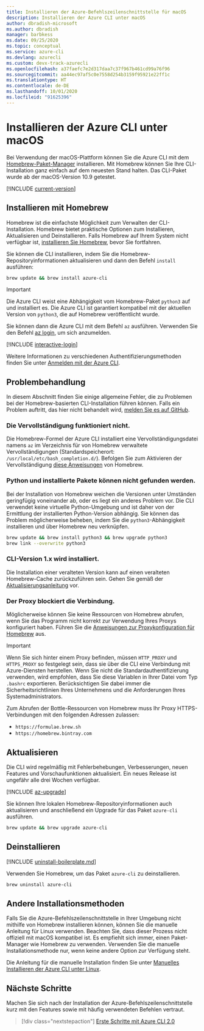 ```yaml
---
title: Installieren der Azure-Befehlszeilenschnittstelle für macOS
description: Installieren der Azure CLI unter macOS
author: dbradish-microsoft
ms.author: dbradish
manager: barbkess
ms.date: 09/25/2020
ms.topic: conceptual
ms.service: azure-cli
ms.devlang: azurecli
ms.custom: devx-track-azurecli
ms.openlocfilehash: a37faefc7e2d317daa7c37f967b461cd99a76f96
ms.sourcegitcommit: aa44ec97af5c0e7558d254b3159f95921e22ff1c
ms.translationtype: HT
ms.contentlocale: de-DE
ms.lasthandoff: 10/01/2020
ms.locfileid: "91625396"
---
```

# <a name="install-azure-cli-on-macos"></a>Installieren der Azure CLI unter macOS

Bei Verwendung der macOS-Plattform können Sie die Azure CLI mit dem [Homebrew-Paket-Manager](https://brew.sh) installieren. Mit Homebrew können Sie Ihre CLI-Installation ganz einfach auf dem neuesten Stand halten. Das CLI-Paket wurde ab der macOS-Version 10.9 getestet.

[!INCLUDE [current-version](includes/current-version.md)]

## <a name="install-with-homebrew"></a>Installieren mit Homebrew

Homebrew ist die einfachste Möglichkeit zum Verwalten der CLI-Installation. Homebrew bietet praktische Optionen zum Installieren, Aktualisieren und Deinstallieren.
Falls Homebrew auf Ihrem System nicht verfügbar ist, [installieren Sie Homebrew](https://docs.brew.sh/Installation.html), bevor Sie fortfahren.

Sie können die CLI installieren, indem Sie die Homebrew-Repositoryinformationen aktualisieren und dann den Befehl `install` ausführen:

```bash
brew update && brew install azure-cli
```

> [!IMPORTANT]
>
> Die Azure CLI weist eine Abhängigkeit vom Homebrew-Paket `python3` auf und installiert es.
> Die Azure CLI ist garantiert kompatibel mit der aktuellen Version von `python3`, die auf Homebrew veröffentlicht wurde.

Sie können dann die Azure CLI mit dem Befehl `az` ausführen. Verwenden Sie den Befehl [az login](/cli/azure/reference-index#az-login), um sich anzumelden.

[!INCLUDE [interactive-login](includes/interactive-login.md)]

Weitere Informationen zu verschiedenen Authentifizierungsmethoden finden Sie unter [Anmelden mit der Azure CLI](authenticate-azure-cli.md).

## <a name="troubleshooting"></a>Problembehandlung

In diesem Abschnitt finden Sie einige allgemeine Fehler, die zu Problemen bei der Homebrew-basierten CLI-Installation führen können. Falls ein Problem auftritt, das hier nicht behandelt wird, [melden Sie es auf GitHub](https://github.com/Azure/azure-cli/issues).

### <a name="completion-is-not-working"></a>Die Vervollständigung funktioniert nicht.

Die Homebrew-Formel der Azure CLI installiert eine Vervollständigungsdatei namens `az` im Verzeichnis für von Homebrew verwaltete Vervollständigungen (Standardspeicherort: `/usr/local/etc/bash_completion.d/`). Befolgen Sie zum Aktivieren der Vervollständigung [diese Anweisungen](https://docs.brew.sh/Shell-Completion) von Homebrew.

### <a name="unable-to-find-python-or-installed-packages"></a>Python und installierte Pakete können nicht gefunden werden.

Bei der Installation von Homebrew weichen die Versionen unter Umständen geringfügig voneinander ab, oder es liegt ein anderes Problem vor. Die CLI verwendet keine virtuelle Python-Umgebung und ist daher von der Ermittlung der installierten Python-Version abhängig. Sie können das Problem möglicherweise beheben, indem Sie die `python3`-Abhängigkeit installieren und über Homebrew neu verknüpfen.

```bash
brew update && brew install python3 && brew upgrade python3
brew link --overwrite python3
```

### <a name="cli-version-1x-is-installed"></a>CLI-Version 1.x wird installiert.

Die Installation einer veralteten Version kann auf einen veralteten Homebrew-Cache zurückzuführen sein. Gehen Sie gemäß der [Aktualisierungsanleitung](#update) vor.

### <a name="proxy-blocks-connection"></a>Der Proxy blockiert die Verbindung.

Möglicherweise können Sie keine Ressourcen von Homebrew abrufen, wenn Sie das Programm nicht korrekt zur Verwendung Ihres Proxys konfiguriert haben. Führen Sie die [Anweisungen zur Proxykonfiguration für Homebrew](https://docs.brew.sh/Manpage#using-homebrew-behind-a-proxy) aus.

> [!IMPORTANT]
> Wenn Sie sich hinter einem Proxy befinden, müssen `HTTP_PROXY` und `HTTPS_PROXY` so festgelegt sein, dass sie über die CLI eine Verbindung mit Azure-Diensten herstellen.
> Wenn Sie nicht die Standardauthentifizierung verwenden, wird empfohlen, dass Sie diese Variablen in Ihrer Datei vom Typ `.bashrc` exportieren.
> Berücksichtigen Sie dabei immer die Sicherheitsrichtlinien Ihres Unternehmens und die Anforderungen Ihres Systemadministrators.

Zum Abrufen der Bottle-Ressourcen von Homebrew muss Ihr Proxy HTTPS-Verbindungen mit den folgenden Adressen zulassen:

* `https://formulae.brew.sh`
* `https://homebrew.bintray.com`

## <a name="update"></a>Aktualisieren

Die CLI wird regelmäßig mit Fehlerbehebungen, Verbesserungen, neuen Features und Vorschaufunktionen aktualisiert. Ein neues Release ist ungefähr alle drei Wochen verfügbar.

[!INCLUDE [az-upgrade](includes/az-upgrade.md)]

Sie können Ihre lokalen Homebrew-Repositoryinformationen auch aktualisieren und anschließend ein Upgrade für das Paket `azure-cli` ausführen.

```bash
brew update && brew upgrade azure-cli
```

## <a name="uninstall"></a>Deinstallieren

[!INCLUDE [uninstall-boilerplate.md](includes/uninstall-boilerplate.md)]

Verwenden Sie Homebrew, um das Paket `azure-cli` zu deinstallieren.

```bash
brew uninstall azure-cli
```

## <a name="other-installation-methods"></a>Andere Installationsmethoden

Falls Sie die Azure-Befehlszeilenschnittstelle in Ihrer Umgebung nicht mithilfe von Homebrew installieren können, können Sie die manuelle Anleitung für Linux verwenden. Beachten Sie, dass dieser Prozess nicht offiziell mit macOS kompatibel ist. Es empfiehlt sich immer, einen Paket-Manager wie Homebrew zu verwenden. Verwenden Sie die manuelle Installationsmethode nur, wenn keine andere Option zur Verfügung steht.

Die Anleitung für die manuelle Installation finden Sie unter [Manuelles Installieren der Azure CLI unter Linux](install-azure-cli-linux.md).

## <a name="next-steps"></a>Nächste Schritte

Machen Sie sich nach der Installation der Azure-Befehlszeilenschnittstelle kurz mit den Features sowie mit häufig verwendeten Befehlen vertraut.

> [!div class="nextstepaction"]
> [Erste Schritte mit Azure CLI 2.0](get-started-with-azure-cli.md)